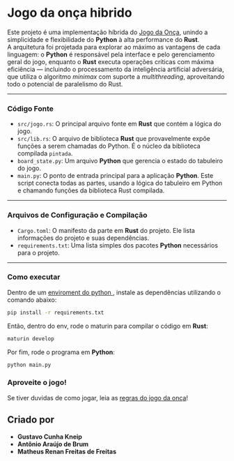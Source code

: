 # Jogo da onça hibrido

Este projeto é uma implementação híbrida do [Jogo da Onça](https://pt.wikipedia.org/wiki/Jogo_da_on%C3%A7a), unindo a simplicidade e flexibilidade do **Python** à alta performance do **Rust**.  
A arquitetura foi projetada para explorar ao máximo as vantagens de cada linguagem: o **Python** é responsável pela interface e pelo gerenciamento geral do jogo, enquanto o **Rust** executa operações críticas com máxima eficiência — incluindo o processamento da inteligência artificial adversária, que utiliza o algoritmo *minimax* com suporte a *multithreading*, aproveitando todo o potencial de paralelismo do Rust.


---

### Código Fonte

* `src/jogo.rs`: O principal arquivo fonte em **Rust** que contém a lógica do jogo.
* `src/lib.rs`: O arquivo de biblioteca **Rust** que provavelmente expõe funções a serem chamadas do Python. É o núcleo da biblioteca compilada `pintada`.
* `board_state.py`: Um arquivo **Python** que gerencia o estado do tabuleiro do jogo.
* `main.py`: O ponto de entrada principal para a aplicação **Python**. Este script conecta todas as partes, usando a lógica do tabuleiro em Python e chamando funções da biblioteca Rust compilada.

---

### Arquivos de Configuração e Compilação

* `Cargo.toml`: O manifesto da parte em **Rust** do projeto. Ele lista informações do projeto e suas dependências.
* `requirements.txt`: Uma lista simples dos pacotes **Python** necessários para o projeto.
---

### Como executar
Dentro de um [enviroment do python ](https://docs.python.org/pt-br/3.13/tutorial/venv.html), instale as dependências utilizando o comando abaixo:
```bash
pip install -r requirements.txt
```

Então, dentro do env, rode o maturin para compilar o código em **Rust**:
```bash
maturin develop
```

Por fim, rode o programa em **Python**:
```bash
python main.py
```

### Aproveite o jogo!
Se tiver duvidas de como jogar, leia as [regras do jogo da onça](https://nova-escola-producao.s3.amazonaws.com/vYfWM25yYpjxM4rXaa6BaHXMsSSjNZDy5nabwEZfr6DPxfzBE5qjFwXJ2JJS/his7-09und05-regras-do-jogo-da-onca.pdf)!
## Criado por
- **Gustavo Cunha Kneip**
- **Antônio Araújo de Brum**
- **Matheus Renan Freitas de Freitas**
